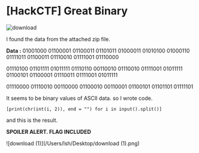 # [HackCTF] Great Binary

![download](/Users/lsh/Desktop/download.png)

I found the data from the attached zip file.

 

**Data :** 01001000 01100001 01100011 01101011 01000011 01010100 01000110 01111011 01100011 01110010 01111001 01110000 

01110100 01101111 01011111 01110110 00110010 01110010 01111001 01011111 01100101 01100001 01110011 01111001 01011111 

01110000 01110010 00110000 01100010 00110001 01100101 01101101 01111101

 

It seems to be binary values of ASCII data. so I wrote code.

```
[print(chr(int(i, 2)), end = "") for i in input().split()]
```

 

and this is the result.

**SPOILER ALERT. FLAG INCLUDED**



![download (1)](/Users/lsh/Desktop/download (1).png)